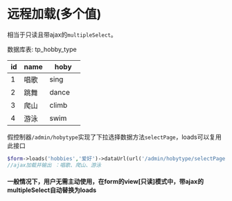 # 远程加载(多个值)

相当于只读且带ajax的`multipleSelect`。

数据库表: tp_hobby_type 

| id |name| hoby |
| ---- | ---- | ---- |
| 1  |  唱歌 | sing　 |
| 2  |  跳舞 | dance　 |
| 3  |  爬山 | climb　 |
| 4  |  游泳 | swim　 |

假控制器`/admin/hobytype`实现了下拉选择数据方法`selectPage`，loads可以复用此接口

```php
$form->loads('hobbies','爱好')->dataUrl(url('/admin/hobytype/selectPage'), 'name')->value('1,3,4');
//ajax加载并输出 ：唱歌、爬山、游泳
```

#### 一般情况下，用户无需主动使用，在form的view[只读]模式中，带ajax的multipleSelect自动替换为loads